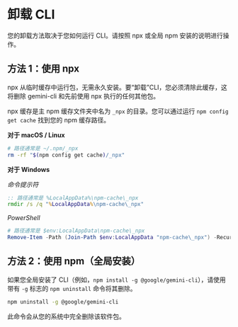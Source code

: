 # 卸载 CLI

您的卸载方法取决于您如何运行 CLI。请按照 npx 或全局 npm 安装的说明进行操作。

## 方法 1：使用 npx

npx 从临时缓存中运行包，无需永久安装。要“卸载”CLI，您必须清除此缓存，这将删除 gemini-cli 和先前使用 npx 执行的任何其他包。

npx 缓存是主 npm 缓存文件夹中名为 `_npx` 的目录。您可以通过运行 `npm config get cache` 找到您的 npm 缓存路径。

**对于 macOS / Linux**

```bash
# 路径通常是 ~/.npm/_npx
rm -rf "$(npm config get cache)/_npx"
```

**对于 Windows**

_命令提示符_

```cmd
:: 路径通常是 %LocalAppData%\npm-cache\_npx
rmdir /s /q "%LocalAppData%\npm-cache\_npx"
```

_PowerShell_

```powershell
# 路径通常是 $env:LocalAppData\npm-cache\_npx
Remove-Item -Path (Join-Path $env:LocalAppData "npm-cache\_npx") -Recurse -Force
```

## 方法 2：使用 npm（全局安装）

如果您全局安装了 CLI（例如，`npm install -g @google/gemini-cli`），请使用带有 `-g` 标志的 `npm uninstall` 命令将其删除。

```bash
npm uninstall -g @google/gemini-cli
```

此命令会从您的系统中完全删除该软件包。

